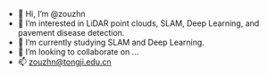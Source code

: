- 👋 Hi, I’m @zouzhn
- 👀 I’m interested in LiDAR point clouds, SLAM, Deep Learning, and pavement disease detection.
- 🌱 I’m currently studying SLAM and Deep Learning.
- 💞️ I’m looking to collaborate on ...
- 📫 zouzhn@tongji.edu.cn

<!---
zouzhn/zouzhn is a ✨ special ✨ repository because its `README.md` (this file) appears on your GitHub profile.
You can click the Preview link to take a look at your changes.
--->

